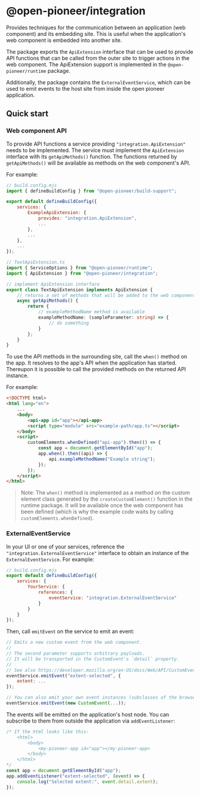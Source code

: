 # @open-pioneer/integration

Provides techniques for the communication between an application (web component) and its embedding site.
This is useful when the application's web component is embedded into another site.

The package exports the `ApiExtension` interface that can be used to provide API functions
that can be called from the outer site to trigger actions in the web component.
The ApiExtension support is implemented in the `@open-pioneer/runtime` package.

Additionally, the package contains the `ExternalEventService`,
which can be used to emit events to the host site from inside the open pioneer application.

## Quick start

### Web component API

To provide API functions a service providing `"integration.ApiExtension"` needs to be implemented.
The service must implement the `ApiExtension` interface with its `getApiMethods()` function.
The functions returned by `getApiMethods()` will be available as methods on the web component's API.

For example:

```js
// build.config.mjs
import { defineBuildConfig } from "@open-pioneer/build-support";

export default defineBuildConfig({
    services: {
        ExampleApiExtension: {
            provides: "integration.ApiExtension",
            ...
        },
        ...
    },
    ...
});
```

```ts
// TextApiExtension.ts
import { ServiceOptions } from "@open-pioneer/runtime";
import { ApiExtension } from "@open-pioneer/integration";

// implement ApiExtension interface
export class TextApiExtension implements ApiExtension {
    // returns a set of methods that will be added to the web component's API.
    async getApiMethods() {
        return {
            // exampleMethodName method is available
            exampleMethodName: (sampleParameter: string) => {
                // do something
            }
        };
    }
}
```

To use the API methods in the surrounding site, call the `when()` method on the app.
It resolves to the app's API when the application has started.
Thereupon it is possible to call the provided methods on the returned API instance.

For example:

```html
<!DOCTYPE html>
<html lang="en">
    ...
    <body>
        <api-app id="app"></api-app>
        <script type="module" src="example-path/app.ts"></script>
    </body>
    <script>
        customElements.whenDefined("api-app").then(() => {
            const app = document.getElementById("app");
            app.when().then((api) => {
                api.exampleMethodName("Example string");
            });
        });
    </script>
</html>
```

> Note: The `when()` method is implemented as a method on the custom element class generated by the `createCustomElement()` function in the runtime package.
> It will be available once the web component has been defined (which is why the example code waits by calling `customElements.whenDefined`).

### ExternalEventService

In your UI or one of your services, reference the `"integration.ExternalEventService"` interface to obtain an instance of the `ExternalEventService`.
For example:

```js
// build.config.mjs
export default defineBuildConfig({
    services: {
        YourService: {
            references: {
                eventService: "integration.ExternalEventService"
            }
        }
    }
});
```

Then, call `emitEvent` on the service to emit an event:

```js
// Emits a new custom event from the web component.
//
// The second parameter supports arbitrary payloads.
// It will be transported in the CustomEvent's `detail` property.
//
// See also https://developer.mozilla.org/en-US/docs/Web/API/CustomEvent/detail
eventService.emitEvent("extent-selected", {
    extent: ...
});

// You can also emit your own event instances (subclasses of the browser's Event class etc.)
eventService.emitEvent(new CustomEvent(...));
```

The events will be emitted on the application's host node.
You can subscribe to them from outside the application via `addEventListener`:

```js
/* If the html looks like this:
    <html>
        <body>
            <my-pioneer-app id="app"></my-pioneer-app>
        </body>
    </html>
*/
const app = document.getElementById("app");
app.addEventListener("extent-selected", (event) => {
    console.log("Selected extent:", event.detail.extent);
});
```
